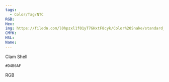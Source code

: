```yaml
---
tags:
  - Color/Tag/NTC
RGB:
Hex:
img: https://filedn.com/l0hpzxl1f01yT7GHxtF8cyk/Color%20Snake/standard_csv_to_svg/D4B6AF.svg
CMYK:
HSL:
Name:
---
```

Clam Shell
```palette
#D4B6AF
```
RGB
